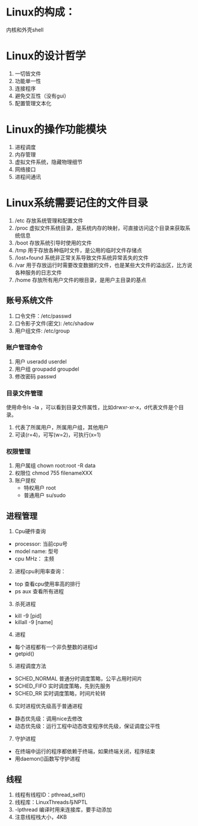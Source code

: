 # Linux的构成： 
内核和外壳shell
# Linux的设计哲学
1. 一切皆文件
2. 功能单一性
3. 连接程序
4. 避免交互性（没有gui）
5. 配置管理文本化
# Linux的操作功能模块
1. 进程调度
2. 内存管理
3. 虚拟文件系统，隐藏物理细节
4. 网络接口
5. 进程间通讯
# Linux系统需要记住的文件目录
1. /etc 存放系统管理和配置文件
2. /proc 虚拟文件系统目录，是系统内存的映射，可直接访问这个目录来获取系统信息
3. /boot 存放系统引导时使用的文件
4. /tmp 用于存放各种临时文件，是公用的临时文件存储点
5. /lost+found 系统非正常关系导致文件系统异常丢失的文件
6. /var 用于存放运行时需要改变数据的文件，也是某些大文件的溢出区，比方说各种服务的日志文件
7. /home 存放所有用户文件的根目录，是用户主目录的基点
## 账号系统文件
1. 口令文件：/etc/passwd
2. 口令影子文件(密文): /etc/shadow
3. 用户组文件: /etc/group
### 账户管理命令
1. 用户 useradd userdel
2. 用户组 groupadd groupdel
3. 修改密码 passwd
### 目录文件管理
使用命令ls -la ，可以看到目录文件属性，比如drwxr-xr-x，d代表文件是个目录。
1. 代表了所属用户，所属用户组，其他用户
2. 可读(r=4)，可写(w=2)，可执行(x=1)
### 权限管理
1. 用户属组 chown root:root -R data
2. 权限位 chmod 755 filenameXXX 
3. 账户提权 
   * 特权用户 root
   * 普通用户 su/sudo
## 进程管理
1. Cpu硬件查询
  * processor: 当前cpu号
  * model name: 型号
  * cpu MHz： 主频
2. 进程cpu利用率查询：
  * top 查看cpu使用率高的排行
  * ps aux 查看所有进程
3. 杀死进程
  * kill -9 [pid]
  * killall -9 [name]
4. 进程
  * 每个进程都有一个非负整数的进程id
  * getpid()
5. 进程调度方法
  * SCHED_NORMAL 普通分时调度策略，公平占用时间片
  * SCHED_FIFO 实时调度策略，先到先服务
  * SCHED_RR 实时调度策略，时间片轮转
6. 实时进程优先级高于普通进程
  * 静态优先级：调用nice去修改
  * 动态优先级：运行工程中动态改变程序优先级，保证调度公平性
7. 守护进程
  * 在终端中运行的程序都依赖于终端，如果终端关闭，程序结束
  * 用daemon()函数写守护进程
## 线程
1. 线程有线程ID：pthread_self()
2. 线程库：LinuxThreads与NPTL
3. -lpthread 编译时用来连接库，要手动添加
4. 注意线程栈大小，4KB
